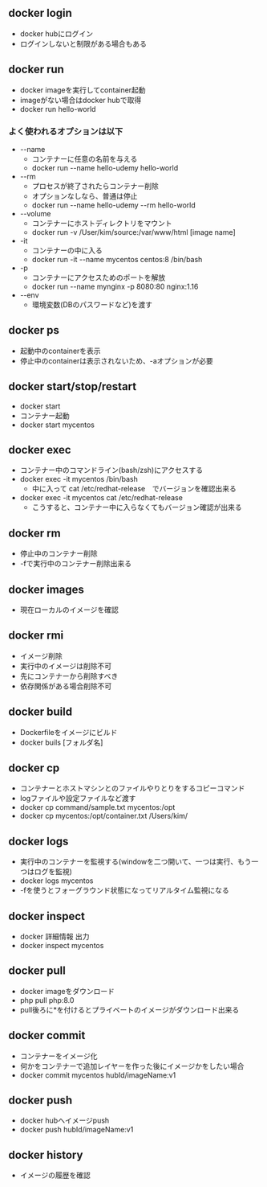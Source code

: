 ## docker login

+ docker hubにログイン
+ ログインしないと制限がある場合もある

## docker run

+ docker imageを実行してcontainer起動
+ imageがない場合はdocker hubで取得
+ docker run hello-world

### よく使われるオプションは以下

+ --name
  + コンテナーに任意の名前を与える
  + docker run --name hello-udemy hello-world
+ --rm
  + プロセスが終了されたらコンテナー削除
  + オプションなしなら、普通は停止
  + docker run --name hello-udemy --rm hello-world
+ --volume
  + コンテナーにホストディレクトリをマウント
  + docker run -v /User/kim/source:/var/www/html [image name]
+ -it
  + コンテナーの中に入る
  + docker run -it --name mycentos centos:8 /bin/bash
+ -p
  + コンテナーにアクセスためのポートを解放
  + docker run --name mynginx -p 8080:80 nginx:1.16
+ --env
  + 環境変数(DBのパスワードなど)を渡す

## docker ps

+ 起動中のcontainerを表示
+ 停止中のcontainerは表示されないため、-aオプションが必要

## docker start/stop/restart

+ docker start
+ コンテナー起動
+ docker start mycentos

## docker exec

+ コンテナー中のコマンドライン(bash/zsh)にアクセスする
+ docker exec -it mycentos /bin/bash
  + 中に入って cat /etc/redhat-release　でバージョンを確認出来る
+ docker exec -it mycentos cat /etc/redhat-release
  + こうすると、コンテナー中に入らなくてもバージョン確認が出来る

## docker rm

+ 停止中のコンテナー削除
+ -fで実行中のコンテナー削除出来る

## docker images

+ 現在ローカルのイメージを確認

## docker rmi

+ イメージ削除
+ 実行中のイメージは削除不可
+ 先にコンテナーから削除すべき
+ 依存関係がある場合削除不可

## docker build

+ Dockerfileをイメージにビルド
+ docker buils [フォルダ名]

## docker cp

+ コンテナーとホストマシンとのファイルやりとりをするコピーコマンド
+ logファイルや設定ファイルなど渡す
+ docker cp command/sample.txt mycentos:/opt
+ docker cp mycentos:/opt/container.txt /Users/kim/

## docker logs

+ 実行中のコンテナーを監視する(windowを二つ開いて、一つは実行、もう一つはログを監視)
+ docker logs mycentos
+ -fを使うとフォーグラウンド状態になってリアルタイム監視になる

## docker inspect

+ docker 詳細情報 出力
+ docker inspect mycentos

## docker pull

+ docker imageをダウンロード
+ php pull php:8.0
+ pull後ろに*を付けるとプライベートのイメージがダウンロード出来る

## docker commit

+ コンテナーをイメージ化
+ 何かをコンテナーで追加レイヤーを作った後にイメージかをしたい場合
+ docker commit mycentos hubId/imageName:v1

## docker push

+ docker hubへイメージpush
+ docker push hubId/imageName:v1

## docker history

+ イメージの履歴を確認
